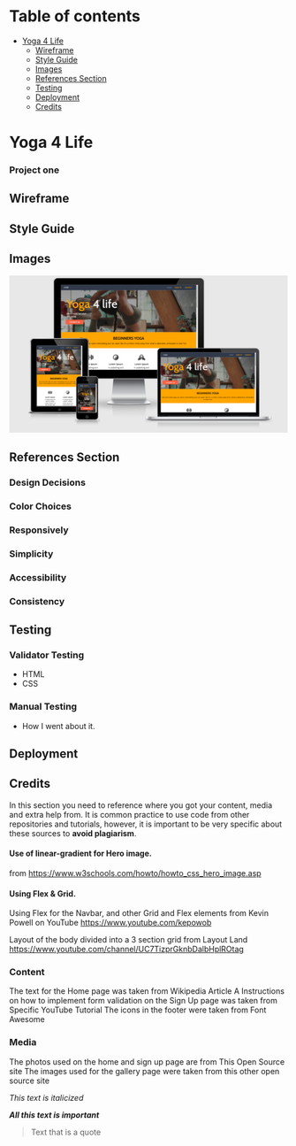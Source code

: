 
# Table of contents

- [Yoga 4 Life](#yoga-4-life)
  - [Wireframe](#wireframe)
  - [Style Guide](#style-guide)
  - [Images](#images)
  - [References Section](#references-section)
  - [Testing](#testing)
  - [Deployment](#deployment)
  - [Credits](#credits)




# Yoga 4 Life

### Project one 

## Wireframe

## Style Guide

## Images

![Mockup of website](https://github.com/dmcginley/project1_yoga_site/blob/main/assets/markdown_images/Screenshot%20from%202022-01-18%2002-02-21.png)



## References Section

### Design Decisions

### Color Choices

### Responsively
### Simplicity
### Accessibility
### Consistency

## Testing
### Validator Testing
- HTML
- CSS

### Manual Testing
- How I went about it.


## Deployment

## Credits
In this section you need to reference where you got your content, media and extra help from. It is common practice to use code from other repositories and tutorials, however, it is important to be very specific about these sources to **avoid plagiarism**.

#### Use of linear-gradient for Hero image.

from <https://www.w3schools.com/howto/howto_css_hero_image.asp>

#### Using Flex & Grid.

Using Flex for the Navbar, and other Grid and Flex elements from Kevin Powell on YouTube <https://www.youtube.com/kepowob>

Layout of the body divided into a 3 section grid
from Layout Land <https://www.youtube.com/channel/UC7TizprGknbDalbHplROtag>



### Content
The text for the Home page was taken from Wikipedia Article A
Instructions on how to implement form validation on the Sign Up page was taken from Specific YouTube Tutorial
The icons in the footer were taken from Font Awesome

### Media
The photos used on the home and sign up page are from This Open Source site
The images used for the gallery page were taken from this other open source site



*This text is italicized*

***All this text is important***

> Text that is a quote



